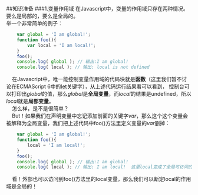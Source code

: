 ##知识准备
###1.变量作用域
在Javascript中，变量的作用域只存在两种情况。  
要么是局部的，要么是全局的。  
举一个非常简单的例子：   
```js
	var global = 'I am global!';  
	function foo(){  
		var local = 'I am local!';  
	}  
	foo();  
	console.log( global ); // 输出:I am global!  
	console.log( local ); // 输出: local is not defined
```  
&nbsp;&nbsp;&nbsp;&nbsp;在Javascript中，唯一能控制变量作用域的代码块就是**函数**（这里我们暂不讨论在ECMAScript 6中的[let](http://es6.ruanyifeng.com/#docs/let)关键字），从上述代码运行结果看可以看到， 控制台可以打印出*global*的值，那么*global*是**全局变量**，而*local*的结果是undefined，所以*local*就是**局部变量**。  
&nbsp;&nbsp;&nbsp;&nbsp;怎么样，是不是很简单？  
&nbsp;&nbsp;&nbsp;&nbsp;But！如果我们在声明变量中忘记添加前面的关键字*var*，那么这个这个变量会被解释为全局变量，我们把上述代码中foo()方法里定义变量的*var*删掉：  
```js
	var global = 'I am global!';  
	function foo(){  
		local = 'I am local!';  
	}  
	foo();  
	console.log( global ); // 输出:I am global!  
	console.log( local ); // 输出: I am local!  这里local变成了全局可访问的
```  
&nbsp;&nbsp;&nbsp;&nbsp;看！外部也可以访问到foo()方法里的local变量，那么我们可以断定local的作用域是全局的！